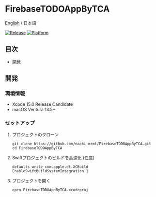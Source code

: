 # FirebaseTODOAppByTCA
[English](./README.md) / 日本語

[![Release](https://img.shields.io/github/v/release/naoki-mrmt/FirebaseTODOAppByTCA)](https://github.com/naoki-mrmt/FirebaseTODOAppByTCA/releases/latest)
[![Platform](https://img.shields.io/badge/platform-iOS-lightgrey)](https://github.com/naoki-mrmt/FirebaseTODOAppByTCA)

## 目次
- [開発](#開発)

## 開発

### 環境情報
- Xcode 15.0 Release Candidate
- macOS Ventura 13.5+

### セットアップ
1. プロジェクトのクローン
    ```shell
    git clone https://github.com/naoki-mrmt/FirebaseTODOAppByTCA.git
    cd FirebaseTODOAppByTCA
    ```
2. Swiftプロジェクトのビルドを高速化 (任意)
    ```shell
    defaults write com.apple.dt.XCBuild EnableSwiftBuildSystemIntegration 1
    ```
3. プロジェクトを開く
    ```shell
    open FirebaseTODOAppByTCA.xcodeproj
    ```
